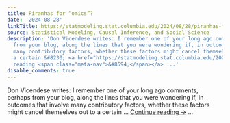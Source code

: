 ```yaml
---
title: Piranhas for “omics”?
date: '2024-08-28'
linkTitle: https://statmodeling.stat.columbia.edu/2024/08/28/piranhas-for-omics/
source: Statistical Modeling, Causal Inference, and Social Science
description: 'Don Vicendese writes: I remember one of your long ago comments, perhaps
  from your blog, along the lines that you were wondering if, in outcomes that involve
  many contributory factors, whether these factors might cancel themselves out to
  a certain &#8230; <a href="https://statmodeling.stat.columbia.edu/2024/08/28/piranhas-for-omics/">Continue
  reading <span class="meta-nav">&#8594;</span></a> ...'
disable_comments: true
---
```

Don Vicendese writes: I remember one of your long ago comments, perhaps from your blog, along the lines that you were wondering if, in outcomes that involve many contributory factors, whether these factors might cancel themselves out to a certain &#8230; <a href="https://statmodeling.stat.columbia.edu/2024/08/28/piranhas-for-omics/">Continue reading <span class="meta-nav">&#8594;</span></a> ...